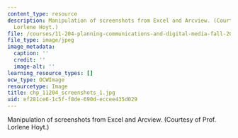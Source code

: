 ```yaml
---
content_type: resource
description: Manipulation of screenshots from Excel and Arcview. (Courtesy of Prof.
  Lorlene Hoyt.)
file: /courses/11-204-planning-communications-and-digital-media-fall-2004/ef281ce61c5ff8de690deccee435d029_chp_11204_screenshots_1.jpg
file_type: image/jpeg
image_metadata:
  caption: ''
  credit: ''
  image-alt: ''
learning_resource_types: []
ocw_type: OCWImage
resourcetype: Image
title: chp_11204_screenshots_1.jpg
uid: ef281ce6-1c5f-f8de-690d-eccee435d029
---
```

Manipulation of screenshots from Excel and Arcview. (Courtesy of Prof. Lorlene Hoyt.)

